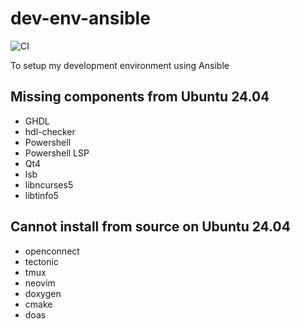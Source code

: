 # dev-env-ansible

![CI](https://github.com/jkc-sw/dev-env-ansible/workflows/CI/badge.svg?branch=main)

To setup my development environment using Ansible

## Missing components from Ubuntu 24.04

- GHDL
- hdl-checker
- Powershell
- Powershell LSP
- Qt4
- lsb
- libncurses5
- libtinfo5

## Cannot install from source on Ubuntu 24.04

- openconnect
- tectonic
- tmux
- neovim
- doxygen
- cmake
- doas
